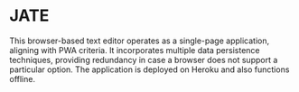 # JATE
This browser-based text editor operates as a single-page application, aligning with PWA criteria. It incorporates multiple data persistence techniques, providing redundancy in case a browser does not support a particular option. The application is deployed on Heroku and also functions offline.